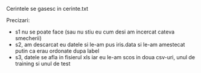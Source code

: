 Cerintele se gasesc in cerinte.txt

Precizari:
- s1 nu se poate face (sau nu stiu eu cum desi am incercat cateva smecherii)
- s2, am descarcat eu datele si le-am pus iris.data si le-am amestecat putin ca erau ordonate dupa label
- s3, datele se afla in fisierul xls iar eu le-am scos in doua csv-uri, unul de training si unul de test